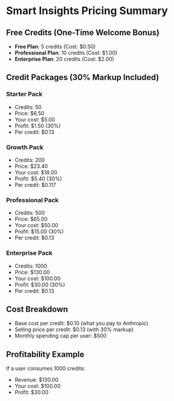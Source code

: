 # Smart Insights Pricing Summary

## Free Credits (One-Time Welcome Bonus)
- **Free Plan**: 5 credits (Cost: $0.50)
- **Professional Plan**: 10 credits (Cost: $1.00)
- **Enterprise Plan**: 20 credits (Cost: $2.00)

## Credit Packages (30% Markup Included)

### Starter Pack
- Credits: 50
- Price: $6.50
- Your cost: $5.00
- Profit: $1.50 (30%)
- Per credit: $0.13

### Growth Pack  
- Credits: 200
- Price: $23.40
- Your cost: $18.00
- Profit: $5.40 (30%)
- Per credit: $0.117

### Professional Pack
- Credits: 500
- Price: $65.00
- Your cost: $50.00
- Profit: $15.00 (30%)
- Per credit: $0.13

### Enterprise Pack
- Credits: 1000
- Price: $130.00
- Your cost: $100.00
- Profit: $30.00 (30%)
- Per credit: $0.13

## Cost Breakdown
- Base cost per credit: $0.10 (what you pay to Anthropic)
- Selling price per credit: $0.13 (with 30% markup)
- Monthly spending cap per user: $500

## Profitability Example
If a user consumes 1000 credits:
- Revenue: $130.00
- Your cost: $100.00
- Profit: $30.00